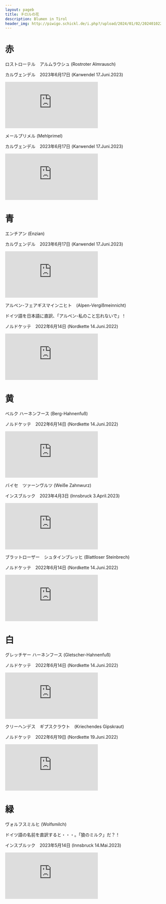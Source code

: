 ```yaml
---
layout: pageb
title: チロルの花
description: Blumen in Tirol
header_img: http://piwigo.schickl.de/i.php?/upload/2024/01/02/20240102201015-11c623fd-me.jpg
---
```


# 赤 

ロストローテル　アルムラウシュ (Rostroter Almrausch)

カルヴェンデル　2023年6月17日 (Karwendel 17.Juni.2023)

![alpenrose](http://piwigo.schickl.de/i.php?/upload/2024/01/02/20240102201024-f44bee24-me.jpg)

メールプリメル (Mehlprimel)

カルヴェンデル　2023年6月17日 (Karwendel 17.Juni.2023)

![mehlprimel](http://piwigo.schickl.de/i.php?/upload/2024/01/06/20240106192845-a3e462ad-me.jpg)

# 青

エンチアン (Enzian)

カルヴェンデル　2023年6月17日 (Karwendel 17.Juni.2023)

![enzian](http://piwigo.schickl.de/i.php?/upload/2024/01/02/20240102201015-11c623fd-me.jpg)

アルペン-フェアギスマインニヒト　(Alpen-Vergißmeinnicht)

ドイツ語を日本語に直訳、「アルペン-私のこと忘れないで」！

ノルドケッテ　2022年6月14日 (Nordkette 14.Juni.2022)

![vergißmeinnicht](http://piwigo.schickl.de/i.php?/upload/2024/01/06/20240106200824-c9aa4fba-me.jpg)

# 黄

ベルク ハーネンフース (Berg-Hahnenfuß)

ノルドケッテ　2022年6月14日 (Nordkette 14.Juni.2022)

![berg-hahnenfuß](http://piwigo.schickl.de/i.php?/upload/2024/01/06/20240106195800-ce0bc6b3-me.jpg)

バイセ　ツァーンヴルツ (Weiße Zahnwurz)

インスブルック　2023年4月3日 (Innsbruck 3.April.2023)

![weisse-zahnwurz](http://piwigo.schickl.de/i.php?/upload/2024/01/14/20240114125515-06898a4d-me.jpg)

ブラットローザー　シュタインブレッヒ (Blattloser Steinbrech)

ノルドケッテ　2022年6月14日 (Nordkette 14.Juni.2022)

![blattloser-steinbrech](http://piwigo.schickl.de/i.php?/upload/2024/01/06/20240106200306-e11ceecc-me.jpg)


# 白

グレッチヤー ハーネンフース (Gletscher-Hahnenfuß)

ノルドケッテ　2022年6月14日 (Nordkette 14.Juni.2022)

![gletscher-hahnenfuß](http://piwigo.schickl.de/i.php?/upload/2024/01/06/20240106201236-263df695-me.jpg)

 クリーヘンデス　ギプスクラウト　(Kriechendes Gipskraut)

ノルドケッテ　2022年6月19日 (Nordkette 19.Juni.2022)

![kriechendes-gibskraut](http://piwigo.schickl.de/i.php?/upload/2024/01/17/20240117121659-819b10f0-me.jpg)

# 緑

ヴォルフスミルヒ (Wolfsmilch)

ドイツ語の名前を直訳すると・・・。「狼のミルク」だ？！

インスブルック　2023年5月14日 (Innsbruck 14.Mai.2023)

![wolfsmilch](http://piwigo.schickl.de/i.php?/upload/2023/12/29/20231229103119-b5828f1e-me.jpg)

